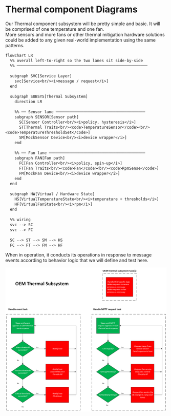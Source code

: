 

# Thermal component Diagrams


Our Thermal component subsystem will be pretty simple and basic.  It will be comprised of one temperature and one fan.  
More sensors and more fans or other thermal mitigation hardware solutions could be added to any given real-world implementation using the same patterns.


```mermaid
flowchart LR
  %% overall left-to-right so the two lanes sit side-by-side
  %% ─────────────────────────────────────────────────────────

  subgraph SVC[Service Layer]
    svc[Service<br/><i>message / request</i>]
  end

  subgraph SUBSYS[Thermal Subsystem]
    direction LR

    %% ── Sensor lane ───────────────────────────────────────
    subgraph SENSOR[Sensor path]
      SC[Sensor Controller<br/><i>policy, hysteresis</i>]
      ST[Thermal Traits<br/><code>TemperatureSensor</code><br/><code>TemperatureThresholdSet</code>]
      SM[MockSensor Device<br/><i>device wrapper</i>]
    end

    %% ── Fan lane ──────────────────────────────────────────
    subgraph FAN[Fan path]
      FC[Fan Controller<br/><i>policy, spin-up</i>]
      FT[Fan Traits<br/><code>Fan</code><br/><code>RpmSense</code>]
      FM[MockFan Device<br/><i>device wrapper</i>]
    end
  end

  subgraph HW[Virtual / Hardware State]
    HS[VirtualTemperatureState<br/><i>temperature + thresholds</i>]
    HF[VirtualFanState<br/><i>rpm</i>]
  end

  %% wiring
  svc --> SC
  svc --> FC

  SC --> ST --> SM --> HS
  FC --> FT --> FM --> HF
```

When in operation, it conducts its operations in response to message events according to behavior logic that we will define and test here.

![Thermal Service Diagram](./media/thermal_service_revised.png)


